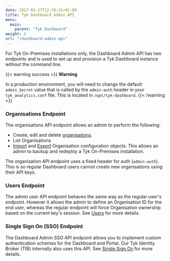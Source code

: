 ```yaml
---
date: 2017-03-27T12:39:31+01:00
title: Tyk Dashboard Admin API
menu:
  main:
    parent: "Tyk Dashboard"
weight: 2
url: "/dashboard-admin-api"
---
```


For Tyk On-Premises installations only, the Dashboard Admin API has two endpoints and is used to set up and provision a Tyk Dashboard instance without the command line.

{{< warning success >}}
**Warning**  

In a production environment, you will need to change the default `admin_Secret` value that is called by the `admin-auth` header in your `tyk_analytics.conf` file. This is located in `/opt/tyk-dashboard`.
{{< /warning >}}


### Organisations Endpoint

The organisations API endpoint allows an admin to perform the following:

* Create, edit and delete [organisations](/docs/tyk-apis/tyk-dashboard-admin-api/organisations/).
* List Organisations
* [Import](/docs/tyk-apis/tyk-dashboard-admin-api/import/) and [Export](/docs/tyk-apis/tyk-dashboard-admin-api/export/) Organisation configuration objects. This allows an admin to backup and redeploy a Tyk On-Premises installation.

The organisation API endpoint uses a fixed header for auth (`admin-auth`). This is so regular Dashboard users cannot create new organisations using their API keys.

### Users Endpoint

The admin user API endpoint behaves the same way as the regular user's endpoint. However it allows the admin to define an Organisation ID for the end user, whereas the regular endpoint will force Organisation ownership based on the current key's session. See [Users](/docs/tyk-apis/tyk-dashboard-admin-api/users/) for more details.

### Single Sign On (SSO) Endpoint

The Dashboard Admin SSO API endpoint allows you to implement custom authentication schemes for the Dashboard and Portal. Our Tyk Identity Broker (TIB) internally also uses this API. See [Single Sign On](/docs/tyk-apis/tyk-dashboard-admin-api/sso/) for more details.
